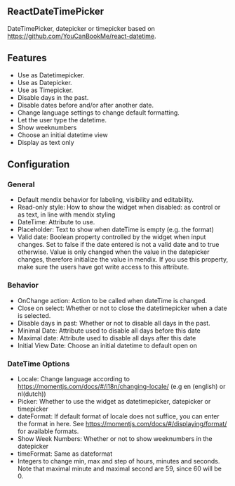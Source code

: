 ## ReactDateTimePicker
DateTimePicker, datepicker or timepicker based on https://github.com/YouCanBookMe/react-datetime.

## Features
- Use as Datetimepicker.
- Use as Datepicker.
- Use as Timepicker.
- Disable days in the past.
- Disable dates before and/or after another date.
- Change language settings to change default formatting.
- Let the user type the datetime.
- Show weeknumbers
- Choose an initial datetime view
- Display as text only

## Configuration
### General
- Default mendix behavior for labeling, visibility and editability.
- Read-only style: How to show the widget when disabled: as control or as text, in line with mendix styling
- DateTime: Attribute to use.
- Placeholder: Text to show when dateTime is empty (e.g. the format)
- Valid date: Boolean property controlled by the widget when input changes. Set to false if the date entered is not a valid date and to true otherwise. Value is only changed when the value in the datepicker changes, therefore initialize the value in mendix.
If you use this property, make sure the users have got write access to this attribute.

### Behavior
- OnChange action: Action to be called when dateTime is changed.
- Close on select: Whether or not to close the datetimepicker when a date is selected.
- Disable days in past: Whether or not to disable all days in the past.
- Minimal Date: Attribute used to disable all days before this date
- Maximal date: Attribute used to disable all days after this date
- Initial View Date: Choose an initial datetime to default open on

### DateTime Options
- Locale: Change language according to https://momentjs.com/docs/#/i18n/changing-locale/ (e.g en (english) or nl(dutch))
- Picker: Whether to use the widget as datetimepicker, datepicker or timepicker
- dateFormat: If default format of locale does not suffice, you can enter the format in here. See https://momentjs.com/docs/#/displaying/format/ for available formats.
- Show Week Numbers: Whether or not to show weeknumbers in the datepicker
- timeFormat: Same as dateformat
- Integers to change min, max and step of hours, minutes and seconds. Note that maximal minute and maximal second are 59, since 60 will be 0.


